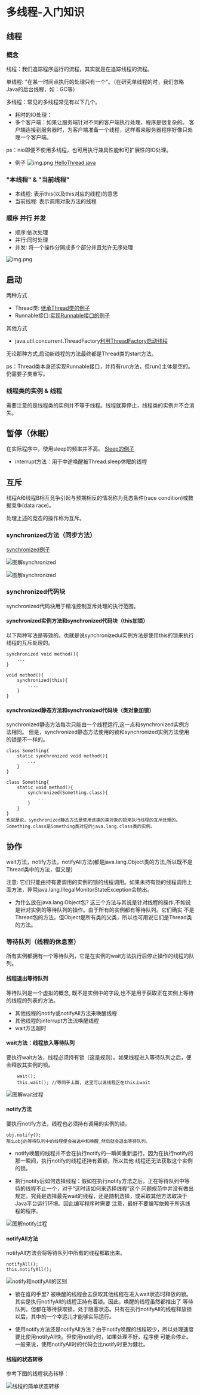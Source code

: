 # 多线程-入门知识

## 线程

### 概念
线程：我们追踪程序运行的流程，其实就是在追踪线程的流程。

单线程: "在某一时间点执行的处理只有一个"。（在研究单线程的时，我们忽略Java的后台线程，如：GC等）

多线程：常见的多线程常见有以下几个。

- 耗时的IO处理：
- 多个客户端：如果让服务端针对不同的客户端执行处理，程序是很复杂的。
客户端连接到服务器时，为客户端准备一个线程，这样看来服务器程序好像只处理一个客户端。

ps：nio即便不使用多线程，也可用执行兼具性能和可扩展性的IO处理。

- 例子
![img.png](../img/start()方法与run()方法的关系.png)
[HelloThread.java](../src/sample/HelloThread.java)

### "本线程" & "当前线程"
- 本线程: 表示this(以及this对应的线程)的意思
- 当前线程: 表示调用对象方法的线程

### 顺序 并行 并发 

- 顺序:依次处理
- 并行:同时处理
- 并发: 将一个操作分隔成多个部分并且允许无序处理

![img.png](../img/01-并发-并行.png)

## 启动

两种方式
- Thread类: [继承Thread类的例子](../src/sample/StartDemoThread01.java)
- Runnable接口:[实现Runnable接口的例子](../src/sample/StartDemoThread02.java)

其他方式
- java.util.concurrent.ThreadFactory[利用ThreadFactory启动线程](../src/sample/StartDemoThread03.java)

无论那种方式,启动新线程的方法最终都是Thread类的start方法。

ps：Thread类本身还实现Runnable接口，并持有run方法，但run()主体是空的。仍需要子类重写。

### 线程类的实例 & 线程

需要注意的是线程类的实例并不等于线程。线程就算停止，线程类的实例并不会消失。

## 暂停（休眠）

在实际程序中，使用sleep的频率并不高。
[Sleep的例子](../src/sample/SleepDemoThread.java)
- interrupt方法：用于中途唤醒被Thread.sleep休眠的线程

## 互斥

线程A和线程B相互竞争引起与预期相反的情况称为竞态条件(race condition)或数据竞争(data race)。

处理上述的竞态的操作称为互斥。

### synchronized方法（同步方法）
[synchronized例子](../src/sample/BankDemoSynchronized.java)

![图解synchronized](../img/01-图解synchronized-1.png)

![图解synchronized](../img/01-图解synchronized-2.png)

### synchronized代码块

synchronized代码块用于精准控制互斥处理的执行范围。


#### synchronized实例方法和synchronized代码块（this加锁）

以下两种写法是等效的。也就是说synchronizedui实例方法是使用this的锁来执行线程的互斥处理的。
```
synchronized void method(){
	...
}
```

```
void method(){
    synchronized(this){
        ....
    }
}

```
#### synchronized静态方法和synchronized代码块（类对象加锁）
synchronized静态方法每次只能由一个线程运行,这一点和synchronized实例方法相同。
但是，synchronized静态方法使用的锁和synchronized实例方法使用的锁是不一样的。
```
class Something{
    static synchronized void method(){
        ...
    }
}
```

```
class Something{
    static void method(){
        synchronized(Something.class){
            ...
        }
    }
}
也就是说，synchronized静态方法是使用该类的类对象的锁来执行线程的互斥处理的。
Something.class是Something类对应的java.lang.class类的实例。
```
## 协作

wait方法，notify方法，notifyAll方法(都是java.lang.Object类的方法,所以既不是Thread类中的方法，但又是)

注意: 它们只能由持有要调用的实例的锁的线程调用。如果未持有锁的线程调用上面方法，异常java.lang.IllegalMonitorStateException会抛出。

- 为什么放在java.lang.Object包? 这三个方法与其说是针对线程的操作,不如说是针对实例的等待队列的操作。由于所有的实例都有等待队列。它们确实
不是Thread包的方法，但Object是所有类的父类，所以也可用说它们是Thread类的方法。


### 等待队列（线程的休息室）

所有实例都拥有一个等待队列，它是在实例的wait方法执行后停止操作的线程的队列。

#### 线程退出等待队列

等待队列是一个虚拟的概念, 既不是实例中的字段,也不是用于获取正在实例上等待的线程的列表的方法。

- 其他线程的notify或notifyAll方法来唤醒线程
- 其他线程的interrupt方法流唤醒线程
- wait方法超时

#### wait方法：线程放入等待队列

要执行wait方法，线程必须持有锁（这是规则）。如果线程进入等待队列之后，便会释放其实例的锁。

```
    wait();
    this.wait(); //等同于上面, 这里可以说线程正在this上wait
```
![图解wait过程](../img/01-图解wait过程.png)
#### notify方法

要执行notify方法，线程也必须持有调用的实例的锁。

```
obj.notify();
那么obj的等待队列中的线程便会被选中和唤醒,然后就会退出等待队列。
```

- notify唤醒的线程并不会在执行notify的一瞬间重新运行。因为在执行notify的那一瞬间，执行notify的线程还持有着锁，所以其他
线程还无法获取这个实例的锁。

- 执行notify后如何选择线程：假如在执行notify方法之后，正在等待队列中等待的线程不止一个，对于“这时该如何来选择线程”这个
问题规范中并没有做出规定。究竟是选择最先wait的线程，还是随机选择，或采取其他方法取决于Java平台运行环境。因此编写程序时需要
注意，最好不要编写依赖于所选线程的程序。

![图解notify过程](../img/01-图解notify过程.png)

#### notifyAll方法

notifyAll方法会将等待队列中所有的线程都取出来。
```
notifyAll();
this.notifyAll();

```
![notify和notifyAll的区别](../img/01-notify和notifyAll的区别.png)

- 锁在谁的手里? 被唤醒的线程会去获取其他线程在进入wait状态时释放的锁。其实是执行notifyAll的线程正持有着锁。因此，唤醒的线程虽然都推出了
等待队列，但都在等待获取锁，处于阻塞状态。只有在执行notifyAll的线程释放锁以后，其中的一个幸运儿才能够实际运行。

- 使用notify方法还是notifyAll方法？由于notify唤醒的线程较少，所以处理速度要比使用notifyAll快。但使用notify时，如果处理不好，程序便
可能会停止。一般来说，使用notifyAll时的代码会比notify时更为健壮。

#### 线程的状态转移

参考下图的线程状态转移：

![线程的简单状态转移](../img/01-线程的简单状态转移.png)







